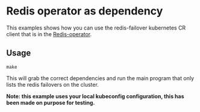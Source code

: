 # Redis operator as dependency

This examples shows how you can use the redis-failover kubernetes CR client that is in the [Redis-operator][redis-operator].

## Usage

`make`

This will grab the correct dependencies and run the main program that only lists the redis failovers on the cluster.

**Note: this example uses your local kubeconfig configuration, this has been made on purpose for testing.**

[redis-operator]: https://github.com/spotahome/redis-operator